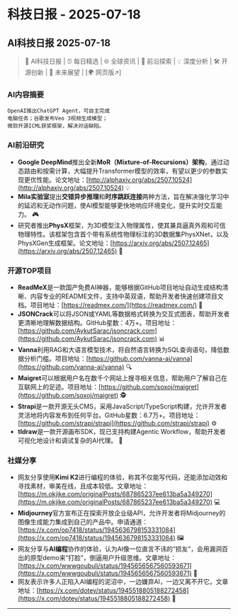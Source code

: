 # 科技日报 - 2025-07-18

## AI科技日报 2025-07-18
> 🤖 AI科技日报 | ⏰ 每日精选 | 🌐 全球资讯 | 🔬 前沿探索 | 💡 深度分析 | 🛠️ 开源创新 | 🚀 未来展望 | [🌍 网页版↗️]
### **AI内容摘要**
```
OpenAI推出ChatGPT Agent，可自主完成
电脑任务；谷歌发布Veo 3视频生成模型；
微软开源ICML获奖框架，解决对话缺陷。
```
### AI前沿研究
*   **Google DeepMind**推出全新**MoR（Mixture-of-Recursions）架构**，通过动态路由和按需计算，大幅提升Transformer模型的效率，有望以更少的参数实现更优性能。论文地址：[http://alphaxiv.org/abs/2507.10524](http://alphaxiv.org/abs/2507.10524) 💡
*   **Mila实验室**提出**交错异步推理**和**时序跳跃连接**两种方法，旨在解决强化学习中的延迟和无动作问题，使AI模型能够更快地响应环境变化，提升实时交互能力。 🎮
*   研究者推出**PhysX**框架，为3D模型注入物理属性，使其兼具逼真外观和可信物理特性。该框架包含首个带有系统性物理标注的3D数据集PhysXNet，以及PhysXGen生成框架。论文地址：[https://arxiv.org/abs/2507.12465](https://arxiv.org/abs/2507.12465) 🧱
### 开源TOP项目
*   **ReadMeX**是一款国产免费AI神器，能够根据GitHub项目地址自动生成结构清晰、内容专业的README文件，支持中英双语，帮助开发者快速创建项目文档。项目地址：[https://readmex.com/](https://readmex.com/) 📝
*   **JSONCrack**可以将JSON或YAML等数据格式转换为交互式图表，帮助开发者更清晰地理解数据结构。GitHub星数：4万+。项目地址：[https://github.com/AykutSarac/jsoncrack.com](https://github.com/AykutSarac/jsoncrack.com) 📊
*   **Vanna**利用RAG和大语言模型技术，将自然语言转换为SQL查询语句，降低数据分析门槛。项目地址：[https://github.com/vanna-ai/vanna](https://github.com/vanna-ai/vanna) 🔍
*   **Maigret**可以根据用户名在数千个网站上搜寻相关信息，帮助用户了解自己在互联网上的足迹。项目地址：[https://github.com/soxoj/maigret](https://github.com/soxoj/maigret) 🕵️
*   **Strapi**是一款开源无头CMS，采用JavaScript/TypeScript构建，允许开发者灵活地将内容发布到任何平台。GitHub星数：6.7万+。项目地址：[https://github.com/strapi/strapi](https://github.com/strapi/strapi) ⚙️
*   **tldraw**是一款开源画布SDK，现已支持构建Agentic Workflow，帮助开发者可视化地设计和调试复杂的AI代理。 🎨
### 社媒分享
*   网友分享使用**Kimi K2**进行编程的体验，称其不仅能写代码，还能添加动效和寻找素材，审美在线，且成本较低。文章地址：[https://m.okjike.com/originalPosts/687865237ee613ba5a349270](https://m.okjike.com/originalPosts/687865237ee613ba5a349270) 💻
*   **Midjourney**官方宣布正在探索开放企业级API，允许开发者将Midjourney的图像生成能力集成到自己的产品中。申请通道：[https://x.com/op7418/status/1945636798153331084](https://x.com/op7418/status/1945636798153331084) 🖼️
*   网友分享与**AI编程**协作的体验，认为AI像一位直言不讳的“损友”，会用漏洞百出的原型demo来“打脸”，倒逼用户升级思维。文章地址：[https://x.com/wwwgoubuli/status/1945656567560593671](https://x.com/wwwgoubuli/status/1945656567560593671) 🤔
*   网友表示许多人正陷入AI编程的泥沼中，一边嫌弃AI，一边又离不开它。文章地址：[https://x.com/dotey/status/1945518805188272458](https://x.com/dotey/status/1945518805188272458) 🤯
---
